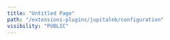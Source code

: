 ```yaml
---
title: "Untitled Page"
path: "/extensions-plugins/jupitaleb/configuration"
visibility: "PUBLIC"
---
```

